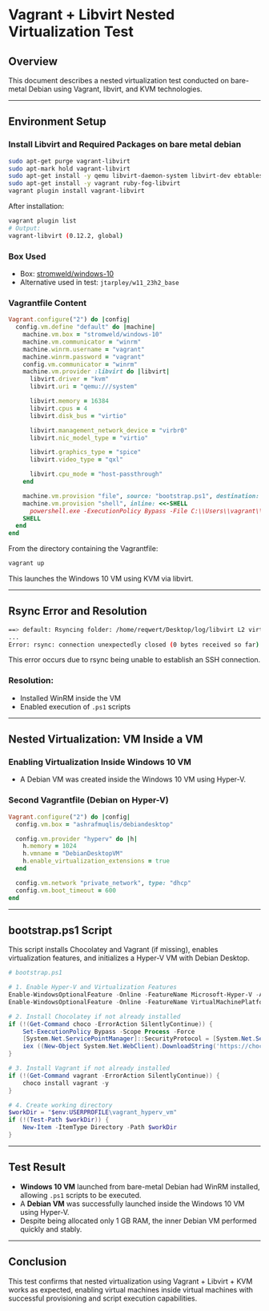 # Vagrant + Libvirt Nested Virtualization Test

## Overview
This document describes a nested virtualization test conducted on bare-metal Debian using Vagrant, libvirt, and KVM technologies.

---

## Environment Setup

### Install Libvirt and Required Packages on bare metal debian
```bash
sudo apt-get purge vagrant-libvirt
sudo apt-mark hold vagrant-libvirt
sudo apt-get install -y qemu libvirt-daemon-system libvirt-dev ebtables libguestfs-tools
sudo apt-get install -y vagrant ruby-fog-libvirt
vagrant plugin install vagrant-libvirt
```

After installation:
```bash
vagrant plugin list
# Output:
vagrant-libvirt (0.12.2, global)
```

### Box Used
- Box: [stromweld/windows-10](https://portal.cloud.hashicorp.com/vagrant/discover/stromweld/windows-10)
- Alternative used in test: `jtarpley/w11_23h2_base`

### Vagrantfile Content
```ruby
Vagrant.configure("2") do |config|
  config.vm.define "default" do |machine|
    machine.vm.box = "stromweld/windows-10"
    machine.vm.communicator = "winrm"
    machine.winrm.username = "vagrant"
    machine.winrm.password = "vagrant"
    config.vm.communicator = "winrm"
    machine.vm.provider :libvirt do |libvirt|
      libvirt.driver = "kvm"
      libvirt.uri = "qemu:///system"

      libvirt.memory = 16384
      libvirt.cpus = 4       
      libvirt.disk_bus = "virtio"

      libvirt.management_network_device = "virbr0"
      libvirt.nic_model_type = "virtio"

      libvirt.graphics_type = "spice"
      libvirt.video_type = "qxl"

      libvirt.cpu_mode = "host-passthrough"
    end

    machine.vm.provision "file", source: "bootstrap.ps1", destination: "C:\\Users\\vagrant\\bootstrap.ps1"
    machine.vm.provision "shell", inline: <<-SHELL
      powershell.exe -ExecutionPolicy Bypass -File C:\\Users\\vagrant\\bootstrap.ps1
    SHELL
  end
end

```

From the directory containing the Vagrantfile:
```bash
vagrant up
```
This launches the Windows 10 VM using KVM via libvirt.

---

## Rsync Error and Resolution
```bash
==> default: Rsyncing folder: /home/reqwert/Desktop/log/libvirt L2 virtualization/ => /vagrant
...
Error: rsync: connection unexpectedly closed (0 bytes received so far) [sender]
```

This error occurs due to rsync being unable to establish an SSH connection.

### Resolution:
- Installed WinRM inside the VM
- Enabled execution of `.ps1` scripts

---

## Nested Virtualization: VM Inside a VM

### Enabling Virtualization Inside Windows 10 VM
- A Debian VM was created inside the Windows 10 VM using Hyper-V.

### Second Vagrantfile (Debian on Hyper-V)
```ruby
Vagrant.configure("2") do |config|
  config.vm.box = "ashrafmuqlis/debiandesktop"

  config.vm.provider "hyperv" do |h|
    h.memory = 1024
    h.vmname = "DebianDesktopVM"
    h.enable_virtualization_extensions = true
  end

  config.vm.network "private_network", type: "dhcp"
  config.vm.boot_timeout = 600
end
```

---

## bootstrap.ps1 Script

This script installs Chocolatey and Vagrant (if missing), enables virtualization features, and initializes a Hyper-V VM with Debian Desktop.

```powershell
# bootstrap.ps1

# 1. Enable Hyper-V and Virtualization Features
Enable-WindowsOptionalFeature -Online -FeatureName Microsoft-Hyper-V -All -NoRestart
Enable-WindowsOptionalFeature -Online -FeatureName VirtualMachinePlatform -All -NoRestart

# 2. Install Chocolatey if not already installed
if (!(Get-Command choco -ErrorAction SilentlyContinue)) {
    Set-ExecutionPolicy Bypass -Scope Process -Force
    [System.Net.ServicePointManager]::SecurityProtocol = [System.Net.SecurityProtocolType]::Tls12
    iex ((New-Object System.Net.WebClient).DownloadString('https://chocolatey.org/install.ps1'))
}

# 3. Install Vagrant if not already installed
if (!(Get-Command vagrant -ErrorAction SilentlyContinue)) {
    choco install vagrant -y
}

# 4. Create working directory
$workDir = "$env:USERPROFILE\vagrant_hyperv_vm"
if (!(Test-Path $workDir)) {
    New-Item -ItemType Directory -Path $workDir
}
```

---

## Test Result
- **Windows 10 VM** launched from bare-metal Debian had WinRM installed, allowing `.ps1` scripts to be executed.
- A **Debian VM** was successfully launched inside the Windows 10 VM using Hyper-V.
- Despite being allocated only 1 GB RAM, the inner Debian VM performed quickly and stably.

---

## Conclusion
This test confirms that nested virtualization using Vagrant + Libvirt + KVM works as expected, enabling virtual machines inside virtual machines with successful provisioning and script execution capabilities.
